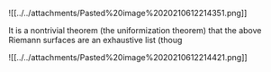 












![[../../attachments/Pasted%20image%2020210612214351.png]]

It is a nontrivial theorem (the uniformization theorem) that the above Riemann surfaces are an exhaustive list (thoug

![[../../attachments/Pasted%20image%2020210612214421.png]]
